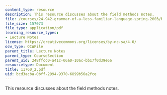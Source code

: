 ```yaml
---
content_type: resource
description: This resource discusses about the field methods notes.
file: /courses/24-942-grammar-of-a-less-familiar-language-spring-2003/bcd3acba0bff299493706899b56a2fce_11760_2.pdf
file_size: 157073
file_type: application/pdf
learning_resource_types:
- Lecture Notes
license: https://creativecommons.org/licenses/by-nc-sa/4.0/
ocw_type: OCWFile
parent_title: Lecture Notes
parent_type: CourseSection
parent_uid: 248ffcc0-a41c-06a0-10ac-bb17f0d39e66
resourcetype: Document
title: 11760_2.pdf
uid: bcd3acba-0bff-2994-9370-6899b56a2fce
---
```

This resource discusses about the field methods notes.